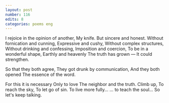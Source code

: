 ```yaml
---
layout: post
number: 116
edits: 8
categories: poems eng
---
```


I rejoice in the opinion of another, 
My knife. 
But sincere and honest.
Without fornication and cunning,
Expressive and cushy, 
Without complex structures,
Without drinking and confessing,
Imposition and coercion,
To be in a wonderful shape,
Earthly and heavenly
The truth has grown —
It could strengthen.
 
So that they both agree,
They got drunk by communication, 
And they both opened
The essence of the word.
 
For this it is necessary 
Only to love 
The neighbor and the truth.
Climb up,
To reach the sky, 
To let go of sin. 
To live more fully...
... to teach the soul...
So let's keep talking.
